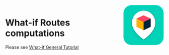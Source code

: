 

<img src="../assets/images/beans-128x128.png" align="right" />

# What-if Routes computations

Please see [What-if General Tutorial](https://github.com/beansai/beans-tutorials/tree/main/what-if/general)